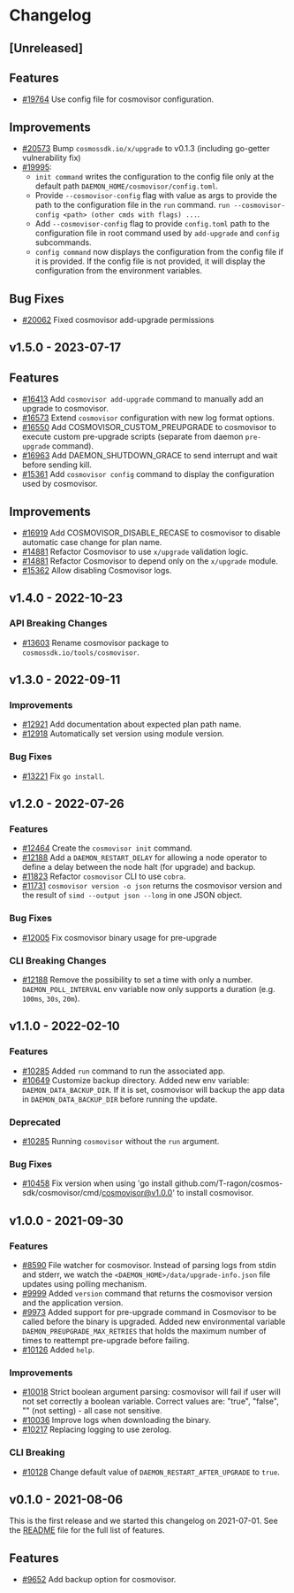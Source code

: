 <!--
Guiding Principles:

Changelogs are for humans, not machines.
There should be an entry for every single version.
The same types of changes should be grouped.
Versions and sections should be linkable.
The latest version comes first.
The release date of each version is displayed.
Mention whether you follow Semantic Versioning.

Usage:

Change log entries are to be added to the Unreleased section under the
appropriate stanza (see below). Each entry should ideally include a tag and
the Github issue reference in the following format:

* (<tag>) \#<issue-number> message

The issue numbers will later be link-ified during the release process so you do
not have to worry about including a link manually, but you can if you wish.

Types of changes (Stanzas):

"Features" for new features.
"Improvements" for changes in existing functionality.
"Deprecated" for soon-to-be removed features.
"Bug Fixes" for any bug fixes.
"Client Breaking" for breaking Protobuf, gRPC and REST routes used by end-users.
"CLI Breaking" for breaking CLI commands.
"API Breaking" for breaking exported APIs used by developers building on SDK.
Ref: https://keepachangelog.com/en/1.0.0/
-->

# Changelog

## [Unreleased]

## Features

* [#19764](https://github.com/T-ragon/cosmos-sdk/issues/19764) Use config file for cosmovisor configuration.

## Improvements

* [#20573](https://github.com/T-ragon/cosmos-sdk/pull/20573) Bump `cosmossdk.io/x/upgrade` to v0.1.3 (including go-getter vulnerability fix)
* [#19995](https://github.com/T-ragon/cosmos-sdk/pull/19995):
    * `init command` writes the configuration to the config file only at the default path `DAEMON_HOME/cosmovisor/config.toml`.
    * Provide `--cosmovisor-config` flag with value as args to provide the path to the configuration file in the `run` command. `run --cosmovisor-config <path> (other cmds with flags) ...`.
    * Add `--cosmovisor-config` flag to provide `config.toml` path to the configuration file in root command used by `add-upgrade` and `config` subcommands.
    * `config command` now displays the configuration from the config file if it is provided. If the config file is not provided, it will display the configuration from the environment variables.

## Bug Fixes

* [#20062](https://github.com/T-ragon/cosmos-sdk/pull/20062) Fixed cosmovisor add-upgrade permissions

## v1.5.0 - 2023-07-17

## Features

* [#16413](https://github.com/T-ragon/cosmos-sdk/issues/16413) Add `cosmovisor add-upgrade` command to manually add an upgrade to cosmovisor.
* [#16573](https://github.com/T-ragon/cosmos-sdk/pull/16573) Extend `cosmovisor` configuration with new log format options.
* [#16550](https://github.com/T-ragon/cosmos-sdk/pull/16550) Add COSMOVISOR_CUSTOM_PREUPGRADE to cosmovisor to execute custom pre-upgrade scripts (separate from daemon `pre-upgrade` command).
* [#16963](https://github.com/T-ragon/cosmos-sdk/pull/16963) Add DAEMON_SHUTDOWN_GRACE to send interrupt and wait before sending kill.
* [#15361](https://github.com/T-ragon/cosmos-sdk/pull/15361) Add `cosmovisor config` command to display the configuration used by cosmovisor.

## Improvements

* [#16919](https://github.com/T-ragon/cosmos-sdk/pull/16919) Add COSMOVISOR_DISABLE_RECASE to cosmovisor to disable automatic case change for plan name.
* [#14881](https://github.com/T-ragon/cosmos-sdk/pull/14881) Refactor Cosmovisor to use `x/upgrade` validation logic.
* [#14881](https://github.com/T-ragon/cosmos-sdk/pull/14881) Refactor Cosmovisor to depend only on the `x/upgrade` module.
* [#15362](https://github.com/T-ragon/cosmos-sdk/pull/15362) Allow disabling Cosmovisor logs.

## v1.4.0 - 2022-10-23

### API Breaking Changes

* [#13603](https://github.com/cosmos-sdk/pull/13603) Rename cosmovisor package to `cosmossdk.io/tools/cosmovisor`.

## v1.3.0 - 2022-09-11

### Improvements

* [#12921](https://github.com/T-ragon/cosmos-sdk/pull/12918) Add documentation about expected plan path name.
* [#12918](https://github.com/T-ragon/cosmos-sdk/pull/12918) Automatically set version using module version.

### Bug Fixes

* [#13221](https://github.com/T-ragon/cosmos-sdk/pull/13221) Fix `go install`.

## v1.2.0 - 2022-07-26

### Features

* [\#12464](https://github.com/T-ragon/cosmos-sdk/pull/12464) Create the `cosmovisor init` command.
* [\#12188](https://github.com/T-ragon/cosmos-sdk/pull/12188) Add a `DAEMON_RESTART_DELAY` for allowing a node operator to define a delay between the node halt (for upgrade) and backup.
* [\#11823](https://github.com/T-ragon/cosmos-sdk/pull/11823) Refactor `cosmovisor` CLI to use `cobra`.
* [\#11731](https://github.com/T-ragon/cosmos-sdk/pull/11731) `cosmovisor version -o json` returns the cosmovisor version and the result of `simd --output json --long` in one JSON object.

### Bug Fixes

* [\#12005](https://github.com/T-ragon/cosmos-sdk/pull/12005) Fix cosmovisor binary usage for pre-upgrade

### CLI Breaking Changes

* [\#12188](https://github.com/T-ragon/cosmos-sdk/pull/12188) Remove the possibility to set a time with only a number. `DAEMON_POLL_INTERVAL` env variable now only supports a duration (e.g. `100ms`, `30s`, `20m`).

## v1.1.0 - 2022-02-10

### Features

* [\#10285](https://github.com/T-ragon/cosmos-sdk/pull/10316) Added `run` command to run the associated app.
* [\#10649](https://github.com/T-ragon/cosmos-sdk/pull/10649) Customize backup directory. Added new env variable: `DAEMON_DATA_BACKUP_DIR`. If it is set, cosmovisor will backup the app data in `DAEMON_DATA_BACKUP_DIR` before running the update.

### Deprecated

* [\#10285](https://github.com/T-ragon/cosmos-sdk/pull/10316) Running `cosmovisor` without the `run` argument.

### Bug Fixes

* [\#10458](https://github.com/T-ragon/cosmos-sdk/pull/10458) Fix version when using 'go install github.com/T-ragon/cosmos-sdk/cosmovisor/cmd/cosmovisor@v1.0.0' to install cosmovisor.

## v1.0.0 - 2021-09-30

### Features

* [\#8590](https://github.com/T-ragon/cosmos-sdk/pull/8590) File watcher for cosmovisor. Instead of parsing logs from stdin and stderr, we watch the `<DAEMON_HOME>/data/upgrade-info.json` file updates using polling mechanism.
* [\#9999](https://github.com/T-ragon/cosmos-sdk/pull/10103) Added `version` command that returns the cosmovisor version and the application version.
* [\#9973](https://github.com/T-ragon/cosmos-sdk/pull/10056) Added support for pre-upgrade command in Cosmovisor to be called before the binary is upgraded. Added new environmental variable `DAEMON_PREUPGRADE_MAX_RETRIES` that holds the maximum number of times to reattempt pre-upgrade before failing.
* [\#10126](https://github.com/T-ragon/cosmos-sdk/pull/10229) Added `help`.

### Improvements

* [\#10018](https://github.com/T-ragon/cosmos-sdk/pull/10018) Strict boolean argument parsing: cosmovisor will fail if user will not set correctly a boolean variable. Correct values are: "true", "false", "" (not setting) - all case not sensitive.
* [\#10036](https://github.com/T-ragon/cosmos-sdk/pull/10036) Improve logs when downloading the binary.
* [\#10217](https://github.com/T-ragon/cosmos-sdk/pull/10217) Replacing logging to use zerolog.

### CLI Breaking

* [\#10128](https://github.com/T-ragon/cosmos-sdk/pull/10128) Change default value of `DAEMON_RESTART_AFTER_UPGRADE` to `true`.

## v0.1.0 - 2021-08-06

This is the first release and we started this changelog on 2021-07-01. See the [README](https://github.com/T-ragon/cosmos-sdk/blob/release/cosmovisor/v0.1.x/cosmovisor/CHANGELOG.md) file for the full list of features.

## Features

* [\#9652](https://github.com/T-ragon/cosmos-sdk/pull/9652) Add backup option for cosmovisor.
